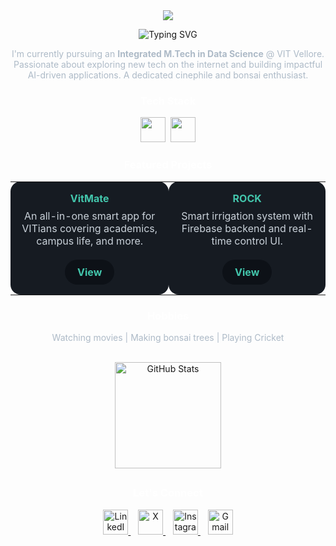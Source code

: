 <!-- GitHub Profile for Rishi Kethan Reddy -->

<!-- 🔷 Top SVG Wave -->
<div align="center">
  <img src="https://capsule-render.vercel.app/api?type=blur&height=200&color=gradient&text=Rishi%20Kethan%20Reddy&fontSize=80" />


  <p align="center">
    <img src="https://readme-typing-svg.demolab.com?font=Open+Sans&weight=600&size=22&duration=2000&pause=1000&color=43C6AC&center=true&vCenter=true&width=435&lines=AI+Researcher;Full+Stack+Developer;Tech+Enthusiast" alt="Typing SVG" />
  </p>

  <p style="color: #ADBAC7; max-width: 700px;">
    I'm currently pursuing an <strong>Integrated M.Tech in Data Science</strong> @ VIT Vellore. Passionate about exploring new tech on the internet and building impactful AI-driven applications. A dedicated cinephile and bonsai enthusiast.
  </p>

  <h3 style="font-weight:bold; color:#ffffff;">Tech Stack</h3>

  <p align="center">
    <img src="https://skillicons.dev/icons?i=html,css,js,ts,react,nodejs" height="40"/>&nbsp;
    <img src="https://skillicons.dev/icons?i=tailwind,firebase,supabase,python,java,cpp" height="40"/>
  </p>

  <h3 align="center" style="color:#ffffff; font-weight:bold;">Featured Projects</h3>

  <table align="center" style="border-collapse: collapse; border-spacing: 0;">
    <tr>
      <td align="center" style="background-color:#161B22; border-radius:16px; color:#C9D1D9; width:300px; padding:16px;">
        <h4 style="color:#43C6AC; margin: 0;">VitMate</h4>
        <p style="margin: 8px 0;">An all-in-one smart app for VITians covering academics, campus life, and more.</p>
        <a href="https://drive.google.com/file/d/1SrE6RSgknQ0-uYPYTbXAgiqyJrjTxk6x/view?usp=drivesdk" 
           style="display:inline-block; margin-top:12px; padding:10px 20px; border-radius:24px; background-color:#0D1117; color:#43C6AC; text-decoration:none; font-weight:bold;">
          View
        </a>
      </td>
      <td align="center" style="background-color:#161B22; border-radius:16px; color:#C9D1D9; width:300px; padding:16px;">
        <h4 style="color:#43C6AC; margin: 0;">ROCK</h4>
        <p style="margin: 8px 0;">Smart irrigation system with Firebase backend and real-time control UI.</p>
        <a href="https://rock-irrigation-app-2.web.app/" 
           style="display:inline-block; margin-top:12px; padding:10px 20px; border-radius:24px; background-color:#0D1117; color:#43C6AC; text-decoration:none; font-weight:bold;">
          View
        </a>
      </td>
    </tr>
  </table>

  <h3 style="font-weight:bold; color:#ffffff;">Hobbies</h3>

  <p style="color: #ADBAC7;" align="center">
    Watching movies | Making bonsai trees | Playing Cricket
  </p>

  <br>

  <a href="https://github.com/RishiKethanReddy">
    <img src="https://github-readme-stats.vercel.app/api?username=RishiKethanReddy&show_icons=true&theme=tokyonight&hide=stars&count_private=true&hide_border=true&bg_color=0D1117&title_color=43C6AC&icon_color=43C6AC&text_color=C9D1D9" height="170" alt="GitHub Stats"/>
  </a>
<h2></h2>
  <h3 style="font-weight:bold; color:#ffffff;">Let's Connect</h3>

  <p align="center">
    <a href="https://www.linkedin.com/in/rishikethanreddy" target="_blank">
      <img src="https://img.icons8.com/color/96/linkedin.png" width="40" alt="LinkedIn"/>
    </a>&nbsp;&nbsp;
    <a href="https://x.com/prkr29?s=08" target="_blank">
      <img src="https://img.icons8.com/ios-glyphs/90/ffffff/twitterx.png" width="40" alt="X"/>
    </a>&nbsp;&nbsp;
    <a href="https://www.instagram.com/igobyrishi" target="_blank">
      <img src="https://img.icons8.com/fluency/96/instagram-new.png" width="40" alt="Instagram"/>
    </a>&nbsp;&nbsp;
    <a href="mailto:palarishikethanreddy@gmail.com" target="_blank">
      <img src="https://img.icons8.com/color/96/gmail-new.png" width="40" alt="Gmail"/>
    </a>
  </p>
</div>
</div>
